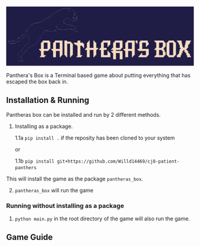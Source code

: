 ![Panthera's Box Logo][logo]

[logo]: img/PantherasBox.png "Logo Title Text 2"

Panthera's Box is a Terminal based game about putting everything that has escaped the box back in.

## Installation & Running

Pantheras box can be installed and run by 2 different methods.

1. Installing as a package.

    1.1a `pip install .` if the reposity has been cloned to your system

    or

    1.1b `pip install git+https://github.com/Willd14469/cj8-patient-panthers`

This will install the game as the package `pantheras_box`.

2. `pantheras_box` will run the game

### Running without installing as a package

1. `python main.py` in the root directory of the game will also run the game.

## Game Guide
